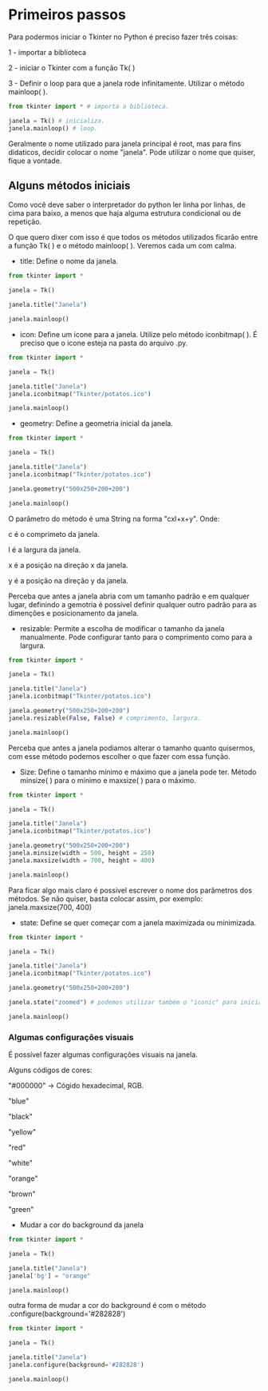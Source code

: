 # Primeiros passos

Para podermos iniciar o Tkinter no Python é preciso fazer três coisas:

1 - importar a biblioteca

2 - iniciar o Tkinter com a função Tk( )

3 - Definir o loop para que a janela rode infinitamente. Utilizar o método mainloop( ).

``` Python
from tkinter import * # importa a biblioteca.

janela = Tk() # inicializa.
janela.mainloop() # loop.
```

Geralmente o nome utilizado para janela principal é root, mas para fins didaticos, decidir colocar o nome "janela". Pode utilizar o nome que quiser, fique a vontade.

## Alguns métodos iniciais

Como você deve saber o interpretador do python ler linha por linhas, de cima para baixo, a menos que haja alguma estrutura condicional ou de repetição. 

O que quero dixer com isso é que todos os métodos utilizados ficarão entre a função Tk( ) e o método mainloop( ). Veremos cada um com calma.

* title: Define o nome da janela.

``` Python
from tkinter import * 

janela = Tk()

janela.title("Janela")

janela.mainloop()
```

* icon: Define um icone para a janela. Utilize pelo método iconbitmap( ). É preciso que o icone esteja na pasta do arquivo .py.

``` Python
from tkinter import * 

janela = Tk()

janela.title("Janela")
janela.iconbitmap("Tkinter/potatos.ico")

janela.mainloop()
```

* geometry: Define a geometria inicial da janela.

``` Python
from tkinter import * 

janela = Tk()

janela.title("Janela")
janela.iconbitmap("Tkinter/potatos.ico")

janela.geometry("500x250+200+200")

janela.mainloop()
```

O parâmetro do método é uma String na forma "cxl+x+y". Onde:

c é o comprimeto da janela.

l é a largura da janela.

x é a posição na direção x da janela.

y é a posição na direção y da janela.

Perceba que antes a janela abria com um tamanho padrão e em qualquer lugar, definindo a gemotria é possível definir qualquer outro padrão para as dimenções e posicionamento da janela.

* resizable: Permite a escolha de modificar o tamanho da janela manualmente. Pode configurar tanto para o comprimento como para a largura.

``` Python
from tkinter import * 

janela = Tk()

janela.title("Janela")
janela.iconbitmap("Tkinter/potatos.ico")

janela.geometry("500x250+200+200")
janela.resizable(False, False) # comprimento, largura.

janela.mainloop()
```

Perceba que antes a janela podiamos alterar o tamanho quanto quisermos, com esse método podemos escolher o que fazer com essa função.

* Size: Define o tamanho mínimo e máximo que a janela pode ter. Método minsize( ) para o mínimo e maxsize( ) para o máximo.

``` Python
from tkinter import * 

janela = Tk()

janela.title("Janela")
janela.iconbitmap("Tkinter/potatos.ico")

janela.geometry("500x250+200+200")
janela.minsize(width = 500, height = 250)
janela.maxsize(width = 700, height = 400)

janela.mainloop()
```

Para ficar algo mais claro é possivel escrever o nome dos parâmetros dos métodos. Se não quiser, basta colocar assim, por exemplo: janela.maxsize(700, 400)

* state: Define se quer começar com a janela maximizada ou minimizada.

``` Python
from tkinter import * 

janela = Tk()

janela.title("Janela")
janela.iconbitmap("Tkinter/potatos.ico")

janela.geometry("500x250+200+200")

janela.state("zoomed") # podemos utilizar também o "iconic" para iniciar com a janela minimizada.

janela.mainloop()
```

### Algumas configurações visuais

É possível fazer algumas configurações visuais na janela. 

Alguns códigos de cores:

"#000000" -> Cógido hexadecimal, RGB. 

"blue"

"black"

"yellow"

"red"

"white"

"orange"

"brown"

"green"

* Mudar a cor do background da janela

``` Python
from tkinter import * 

janela = Tk()

janela.title("Janela")
janela['bg'] = "orange"

janela.mainloop()
```

outra forma de mudar a cor do background é com o método .configure(background='#282828')

``` Python
from tkinter import * 

janela = Tk()

janela.title("Janela")
janela.configure(background='#282828')

janela.mainloop()
```